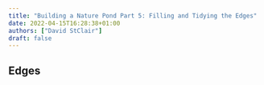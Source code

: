 ```yaml
---
title: "Building a Nature Pond Part 5: Filling and Tidying the Edges"
date: 2022-04-15T16:28:38+01:00
authors: ["David StClair"]
draft: false
---
```

## Edges

